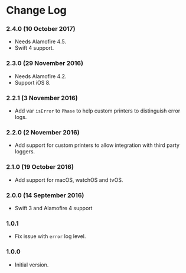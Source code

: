 # Change Log
### 2.4.0 (10 October 2017)
- Needs Alamofire 4.5.
- Swift 4 support. 

### 2.3.0 (29 November 2016)
- Needs Alamofire 4.2.
- Support iOS 8. 

### 2.2.1 (3 November 2016)
- Add var `isError` to `Phase` to help custom printers to distinguish error logs. 

### 2.2.0 (2 November 2016)
- Add support for custom printers to allow integration with third party loggers. 

### 2.1.0 (19 October 2016)
- Add support for macOS, watchOS and tvOS.

### 2.0.0 (14 September 2016)
- Swift 3 and Alamofire 4 support

### 1.0.1
- Fix issue with `error` log level.

### 1.0.0
- Initial version.